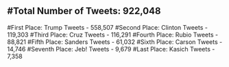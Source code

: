 #Total Number of Tweets: 922,048 
---
#First Place: Trump Tweets - 558,507
#Second Place: Clinton Tweets - 119,303
#Third Place: Cruz Tweets - 116,291
#Fourth Place: Rubio Tweets - 88,821
#Fifth Place: Sanders Tweets - 61,032
#Sixth Place: Carson Tweets - 14,746
#Seventh Place: Jeb! Tweets - 9,679
#Last Place: Kasich Tweets - 7,358
